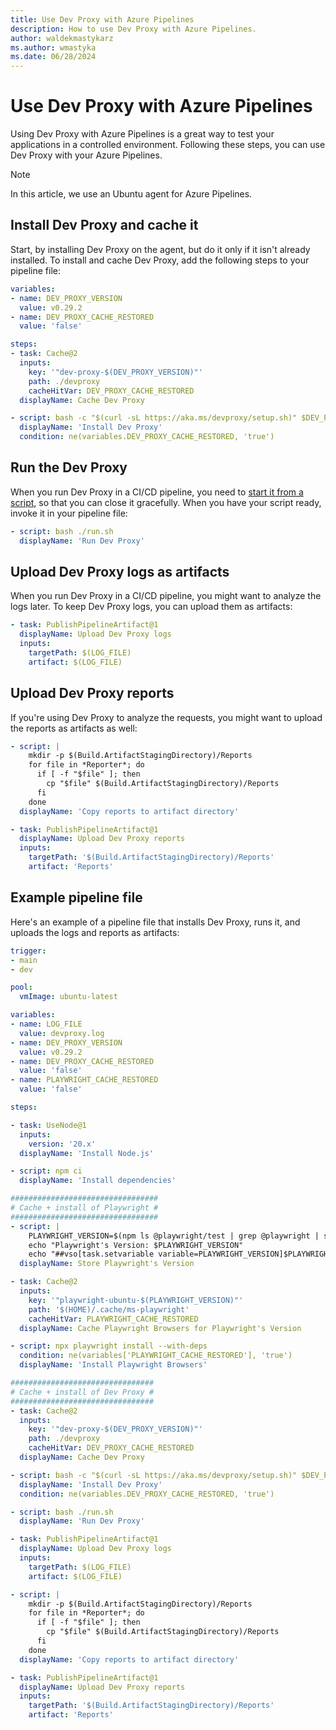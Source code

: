 ```yaml
---
title: Use Dev Proxy with Azure Pipelines
description: How to use Dev Proxy with Azure Pipelines.
author: waldekmastykarz
ms.author: wmastyka
ms.date: 06/28/2024
---
```


# Use Dev Proxy with Azure Pipelines

Using Dev Proxy with Azure Pipelines is a great way to test your applications in a controlled environment. Following these steps, you can use Dev Proxy with your Azure Pipelines.

> [!NOTE]
> In this article, we use an Ubuntu agent for Azure Pipelines.

## Install Dev Proxy and cache it

Start, by installing Dev Proxy on the agent, but do it only if it isn't already installed. To install and cache Dev Proxy, add the following steps to your pipeline file:

```yaml
variables:
- name: DEV_PROXY_VERSION
  value: v0.29.2
- name: DEV_PROXY_CACHE_RESTORED
  value: 'false'

steps:
- task: Cache@2
  inputs:
    key: '"dev-proxy-$(DEV_PROXY_VERSION)"'
    path: ./devproxy
    cacheHitVar: DEV_PROXY_CACHE_RESTORED
  displayName: Cache Dev Proxy

- script: bash -c "$(curl -sL https://aka.ms/devproxy/setup.sh)" $DEV_PROXY_VERSION
  displayName: 'Install Dev Proxy'
  condition: ne(variables.DEV_PROXY_CACHE_RESTORED, 'true')
```

## Run the Dev Proxy

When you run Dev Proxy in a CI/CD pipeline, you need to [start it from a script](./use-dev-proxy-in-ci-cd-overview.md), so that you can close it gracefully. When you have your script ready, invoke it in your pipeline file:

```yaml
- script: bash ./run.sh
  displayName: 'Run Dev Proxy'
```

## Upload Dev Proxy logs as artifacts

When you run Dev Proxy in a CI/CD pipeline, you might want to analyze the logs later. To keep Dev Proxy logs, you can upload them as artifacts:

```yaml
- task: PublishPipelineArtifact@1
  displayName: Upload Dev Proxy logs
  inputs:
    targetPath: $(LOG_FILE)
    artifact: $(LOG_FILE)
```

## Upload Dev Proxy reports

If you're using Dev Proxy to analyze the requests, you might want to upload the reports as artifacts as well:

```yaml
- script: |
    mkdir -p $(Build.ArtifactStagingDirectory)/Reports
    for file in *Reporter*; do
      if [ -f "$file" ]; then
        cp "$file" $(Build.ArtifactStagingDirectory)/Reports
      fi
    done
  displayName: 'Copy reports to artifact directory'

- task: PublishPipelineArtifact@1
  displayName: Upload Dev Proxy reports
  inputs:
    targetPath: '$(Build.ArtifactStagingDirectory)/Reports'
    artifact: 'Reports'
```

## Example pipeline file

Here's an example of a pipeline file that installs Dev Proxy, runs it, and uploads the logs and reports as artifacts:

```yaml
trigger:
- main
- dev

pool:
  vmImage: ubuntu-latest

variables:
- name: LOG_FILE
  value: devproxy.log
- name: DEV_PROXY_VERSION
  value: v0.29.2
- name: DEV_PROXY_CACHE_RESTORED
  value: 'false'
- name: PLAYWRIGHT_CACHE_RESTORED
  value: 'false'

steps:

- task: UseNode@1
  inputs:
    version: '20.x'
  displayName: 'Install Node.js'

- script: npm ci
  displayName: 'Install dependencies'

#################################
# Cache + install of Playwright #
#################################
- script: |
    PLAYWRIGHT_VERSION=$(npm ls @playwright/test | grep @playwright | sed 's/.*@//')
    echo "Playwright's Version: $PLAYWRIGHT_VERSION"
    echo "##vso[task.setvariable variable=PLAYWRIGHT_VERSION]$PLAYWRIGHT_VERSION"
  displayName: Store Playwright's Version

- task: Cache@2
  inputs:
    key: '"playwright-ubuntu-$(PLAYWRIGHT_VERSION)"'
    path: '$(HOME)/.cache/ms-playwright'
    cacheHitVar: PLAYWRIGHT_CACHE_RESTORED
  displayName: Cache Playwright Browsers for Playwright's Version

- script: npx playwright install --with-deps
  condition: ne(variables['PLAYWRIGHT_CACHE_RESTORED'], 'true')
  displayName: 'Install Playwright Browsers'

################################
# Cache + install of Dev Proxy #
################################
- task: Cache@2
  inputs:
    key: '"dev-proxy-$(DEV_PROXY_VERSION)"'
    path: ./devproxy
    cacheHitVar: DEV_PROXY_CACHE_RESTORED
  displayName: Cache Dev Proxy

- script: bash -c "$(curl -sL https://aka.ms/devproxy/setup.sh)" $DEV_PROXY_VERSION
  displayName: 'Install Dev Proxy'
  condition: ne(variables.DEV_PROXY_CACHE_RESTORED, 'true')

- script: bash ./run.sh
  displayName: 'Run Dev Proxy'

- task: PublishPipelineArtifact@1
  displayName: Upload Dev Proxy logs
  inputs:
    targetPath: $(LOG_FILE)
    artifact: $(LOG_FILE)

- script: |
    mkdir -p $(Build.ArtifactStagingDirectory)/Reports
    for file in *Reporter*; do
      if [ -f "$file" ]; then
        cp "$file" $(Build.ArtifactStagingDirectory)/Reports
      fi
    done
  displayName: 'Copy reports to artifact directory'

- task: PublishPipelineArtifact@1
  displayName: Upload Dev Proxy reports
  inputs:
    targetPath: '$(Build.ArtifactStagingDirectory)/Reports'
    artifact: 'Reports'
```
